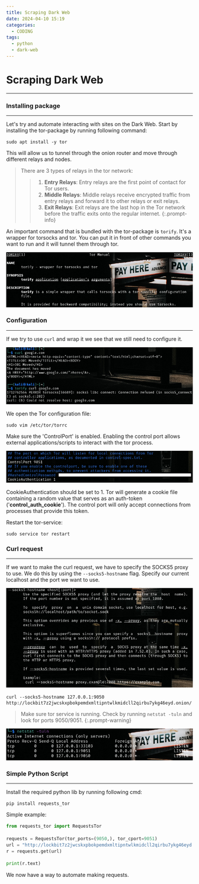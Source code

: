 ```yaml
---
title: Scraping Dark Web
date: 2024-04-10 15:19
categories:
  - CODING
tags:
  - python
  - dark-web
---
```

# Scraping Dark Web

---

### Installing package
---


Let's try and automate interacting with sites on the Dark Web.
Start by installing the tor-package by running following command:
```shell
sudo apt install -y tor
```

This will allow us to tunnel through the onion router and move through different relays and nodes.
> There are 3 types of relays in the tor network:
>>1. **Entry Relays**: Entry relays are the first point of contact for Tor users.
>>2. **Middle Relays**: Middle relays receive encrypted traffic from entry relays and forward it to other relays or exit relays.
>>3. **Exit Relays**: Exit relays are the last hop in the Tor network before the traffic exits onto the regular internet.
{:.prompt-info}

An important command that is bundled with the tor-package is `torify`.
It's a wrapper for torsocks and tor. You can put it in front of other commands you want to run and it will tunnel them through tor.

![Manpage Tor](/assets/img/dws/sdw1.png)

### Configuration
---


If we try to use `curl` and wrap it we see that we still need to configure it.

![Request fail](/assets/img/dws/sdw2.png)

We open the Tor configuration file:

```shell
sudo vim /etc/tor/torrc
```

Make sure the 'ControlPort' is enabled. Enabling the control port allows external applications/scripts to interact with the tor process.

![/etc/tor/torrc configuration](/assets/img/dws/sdw3.png)

CookieAuthentication should be set to 1. Tor will generate a cookie file containing a random value that serves as an auth-token ('**control_auth_cookie**'). The control port will only accept connections from processes that provide this token.

Restart the tor-service:
```shell
sudo service tor restart
```


### Curl request
---

If we want to make the curl request, we have to specify the SOCKS5 proxy to use.
We do this by using the `--socks5-hostname` flag. Specify our current localhost and the port we want to use. 

![socks5-hostname flag man](/assets/img/dws/sdw4.png)

```shell
curl --socks5-hostname 127.0.0.1:9050 http://lockbit7z2jwcskxpbokpemdxmltipntwlkmidcll2qirbu7ykg46eyd.onion/
```


> Make sure tor service is running. Check by running `netstat -tuln` and look for ports 9050/9051.
{:.prompt-warning}

![Listing ports](/assets/img/dws/sdw5.png)

### Simple Python Script
---

Install the required python lib by running following cmd:
```shell
pip install requests_tor
```

Simple example:
```python
from requests_tor import RequestsTor

requests = RequestsTor(tor_ports=(9050,), tor_cport=9051)
url = "http://lockbit7z2jwcskxpbokpemdxmltipntwlkmidcll2qirbu7ykg46eyd.onion/"
r = requests.get(url)

print(r.text)
```

We now have a way to automate making requests.
